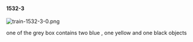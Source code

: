 #### 1532-3
![train-1532-3-0.png](https://github.com/lil-lab/nlvr/raw/master/nlvr/train/images/31/train-1532-3-0.png "train-1532-3-0.png")

one of the grey box contains two blue , one yellow and one black objects